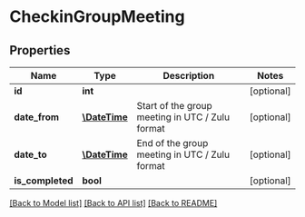 # CheckinGroupMeeting

## Properties
Name | Type | Description | Notes
------------ | ------------- | ------------- | -------------
**id** | **int** |  | [optional] 
**date_from** | [**\DateTime**](\DateTime.md) | Start of the group meeting in UTC / Zulu format | [optional] 
**date_to** | [**\DateTime**](\DateTime.md) | End of the group meeting in UTC / Zulu format | [optional] 
**is_completed** | **bool** |  | [optional] 

[[Back to Model list]](../../README.md#documentation-for-models) [[Back to API list]](../../README.md#documentation-for-api-endpoints) [[Back to README]](../../README.md)

